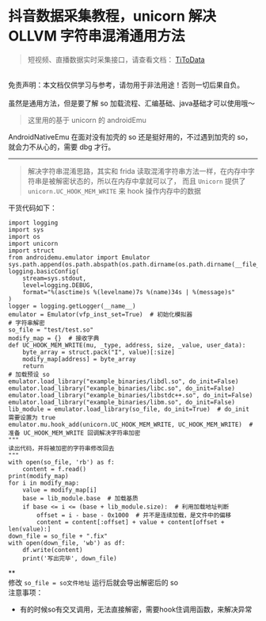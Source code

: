 # 抖音数据采集教程，unicorn 解决 OLLVM 字符串混淆通用方法

> 短视频、直播数据实时采集接口，请查看文档： [TiToData](https://www.titodata.com?from=douyinarticle)


<br>免责声明：本文档仅供学习与参考，请勿用于非法用途！否则一切后果自负。<br>
<br>虽然是通用方法，但是要了解 so 加载流程、汇编基础、java基础才可以使用哦～
> 这里用的基于 unicorn 的 androidEmu

AndroidNativeEmu 在面对没有加壳的 so 还是挺好用的，不过遇到加壳的 so，就会力不从心的，需要 dbg 才行。<br>


---

> 解决字符串混淆思路，其实和 frida 读取混淆字符串方法一样，在内存中字符串是被解密状态的，所以在内存中拿就可以了， 而且 `Unicorn` 提供了 `unicorn.UC_HOOK_MEM_WRITE` 来 hook 操作内存中的数据

干货代码如下：
```
import logging
import sys
import os
import unicorn
import struct
from androidemu.emulator import Emulator
sys.path.append(os.path.abspath(os.path.dirname(os.path.dirname(__file__))))
logging.basicConfig(
    stream=sys.stdout,
    level=logging.DEBUG,
    format="%(asctime)s %(levelname)7s %(name)34s | %(message)s"
)
logger = logging.getLogger(__name__)
emulator = Emulator(vfp_inst_set=True)  # 初始化模拟器
# 字符串解密
so_file = "test/test.so"
modify_map = {}  # 接收字典
def UC_HOOK_MEM_WRITE(mu, _type, address, size, _value, user_data):
    byte_array = struct.pack("I", value)[:size]
    modify_map[address] = byte_array
    return
# 加载预设 so
emulator.load_library("example_binaries/libdl.so", do_init=False)
emulator.load_library("example_binaries/libc.so", do_init=False)
emulator.load_library("example_binaries/libstdc++.so", do_init=False)
emulator.load_library("example_binaries/libm.so", do_init=False)
lib_module = emulator.load_library(so_file, do_init=True)  # do_init 需要设置为 true
emulator.mu.hook_add(unicorn.UC_HOOK_MEM_WRITE, UC_HOOK_MEM_WRITE)  # 准备 UC_HOOK_MEM_WRITE 回调解决字符串加密
"""
读出代码，并将被加密的字符串修改回去
"""
with open(so_file, 'rb') as f:
    content = f.read()
print(modify_map)
for i in modify_map:
    value = modify_map[i]
    base = lib_module.base  # 加载基质
    if base <= i <= (base + lib_module.size):  # 利用加载地址判断
        offset = i - base - 0x1000  # 并不是连续加载，是文件中的偏移
        content = content[:offset] + value + content[offset + len(value):]
down_file = so_file + ".fix"
with open(down_file, 'wb') as df:
    df.write(content)
    print('写出完毕', down_file)
```
**<br>修改 `so_file = so文件地址` 运行后就会导出解密后的 so<br>注意事项：

- 有的时候so有交叉调用，无法直接解密，需要hook住调用函数，来解决异常
